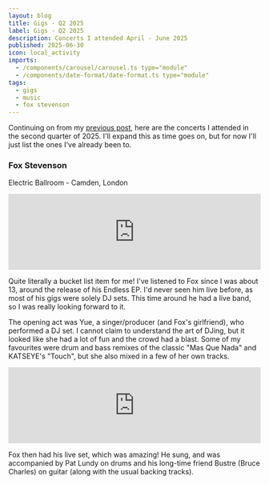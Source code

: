 ```yaml
---
layout: blog
title: Gigs - Q2 2025
label: Gigs - Q2 2025
description: Concerts I attended April - June 2025
published: 2025-06-30
icon: local_activity
imports:
  - /components/carousel/carousel.ts type="module"
  - /components/date-format/date-format.ts type="module"
tags:
  - gigs
  - music
  - fox stevenson
---
```


Continuing on from my [previous post](/blog/gigs-q1), here are the concerts I attended in the second quarter of 2025. I'll expand this as time goes on, but for now I'll just list the ones I've already been to.

<hgroup>
<date-format date="2025-04-05"></date-format>

### Fox Stevenson

<p class="caption">Electric Ballroom - Camden, London</p>
</hgroup>

<div class="embeds">
<iframe src="https://open.spotify.com/embed/artist/2BQWHuvxG4kMYnfghdaCIy?utm_source=generator" width="100%" height="152" frameBorder="0" allowfullscreen="" allow="autoplay; clipboard-write; encrypted-media; fullscreen; picture-in-picture" loading="lazy"></iframe>
</div>

Quite literally a bucket list item for me! I've listened to Fox since I was about 13, around the release of his Endless EP. I'd never seen him live before, as most of his gigs were solely DJ sets. This time around he had a live band, so I was really looking forward to it.

The opening act was Yue, a singer/producer (and Fox's girlfriend), who performed a DJ set. I cannot claim to understand the art of DJing, but it looked like she had a lot of fun and the crowd had a blast. Some of my favourites were drum and bass remixes of the classic "Mas Que Nada" and KATSEYE's "Touch", but she also mixed in a few of her own tracks.

<div class="embeds">
<iframe src="https://open.spotify.com/embed/artist/1f2R89vpkJBEwIF8jla4FI?utm_source=generator" width="100%" height="152" frameBorder="0" allowfullscreen="" allow="autoplay; clipboard-write; encrypted-media; fullscreen; picture-in-picture" loading="lazy"></iframe>
</div>

Fox then had his live set, which was amazing! He sung, and was accompanied by Pat Lundy on drums and his long-time friend Bustre (Bruce Charles) on guitar (along with the usual backing tracks).
